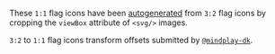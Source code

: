 These `1:1` flag icons have been [autogenerated](https://github.com/catamphetamine/country-flag-icons/issues/5) from `3:2` flag icons by cropping the `viewBox` attribute of `<svg/>` images.

`3:2` to `1:1` flag icons transform offsets submitted by [`@mindplay-dk`](https://github.com/mindplay-dk).
